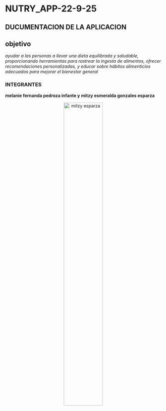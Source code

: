 # NUTRY_APP-22-9-25

## DUCUMENTACION DE LA APLICACION



## objetivo
*ayudar a las personas a llevar una dieta equilibrada y saludable, proporcionando herramientas para rastrear la ingesta de alimentos, ofrecer recomendaciones personalizadas, y educar sobre hábitos alimenticios adecuados para mejorar el bienestar general*
### INTEGRANTES
**melanie fernanda pedroza infante  y** **mitzy esmeralda gonzales esparza**
<div align="center"><img src="![mit](https://github.com/user-attachments/assets/0c06893a-f732-48f9-93d8-3c49c660e296)"alt="mitzy esparza" width="50%"></div>
